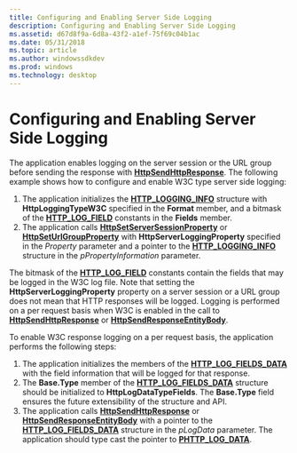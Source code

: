 ```yaml
---
title: Configuring and Enabling Server Side Logging
description: Configuring and Enabling Server Side Logging
ms.assetid: d67d8f9a-6d8a-43f2-a1ef-75f69c04b1ac
ms.date: 05/31/2018
ms.topic: article
ms.author: windowssdkdev
ms.prod: windows
ms.technology: desktop
---
```


# Configuring and Enabling Server Side Logging

The application enables logging on the server session or the URL group before sending the response with [**HttpSendHttpResponse**](/windows/win32/Http/nf-http-httpsendhttpresponse?branch=master). The following example shows how to configure and enable W3C type server side logging:

1.  The application initializes the [**HTTP\_LOGGING\_INFO**](/windows/win32/Http/ns-http-_http_logging_info?branch=master) structure with **HttpLoggingTypeW3C** specified in the **Format** member, and a bitmask of the [**HTTP\_LOG\_FIELD**](http-log-field--constants.md) constants in the **Fields** member.
2.  The application calls [**HttpSetServerSessionProperty**](/windows/win32/Http/nf-http-httpsetserversessionproperty?branch=master) or [**HttpSetUrlGroupProperty**](/windows/win32/Http/nf-http-httpseturlgroupproperty?branch=master) with **HttpServerLoggingProperty** specified in the *Property* parameter and a pointer to the [**HTTP\_LOGGING\_INFO**](/windows/win32/Http/ns-http-_http_logging_info?branch=master) structure in the *pPropertyInformation* parameter.

The bitmask of the [**HTTP\_LOG\_FIELD**](http-log-field--constants.md) constants contain the fields that may be logged in the W3C log file. Note that setting the **HttpServerLoggingProperty** property on a server session or a URL group does not mean that HTTP responses will be logged. Logging is performed on a per request basis when W3C is enabled in the call to [**HttpSendHttpResponse**](/windows/win32/Http/nf-http-httpsendhttpresponse?branch=master) or [**HttpSendResponseEntityBody**](/windows/win32/Http/nf-http-httpsendresponseentitybody?branch=master).

To enable W3C response logging on a per request basis, the application performs the following steps:

1.  The application initializes the members of the [**HTTP\_LOG\_FIELDS\_DATA**](/windows/win32/Http/ns-http-_http_log_fields_data?branch=master) with the field information that will be logged for that response.
2.  The **Base.Type** member of the [**HTTP\_LOG\_FIELDS\_DATA**](/windows/win32/Http/ns-http-_http_log_fields_data?branch=master) structure should be initialized to **HttpLogDataTypeFields**. The **Base.Type** field ensures the future extensibility of the structure and API.
3.  The application calls [**HttpSendHttpResponse**](/windows/win32/Http/nf-http-httpsendhttpresponse?branch=master) or [**HttpSendResponseEntityBody**](/windows/win32/Http/nf-http-httpsendresponseentitybody?branch=master) with a pointer to the [**HTTP\_LOG\_FIELDS\_DATA**](/windows/win32/Http/ns-http-_http_log_fields_data?branch=master) structure in the *pLogData* parameter. The application should type cast the pointer to [**PHTTP\_LOG\_DATA**](/windows/win32/Http/ns-http-_http_log_data?branch=master).

 

 




